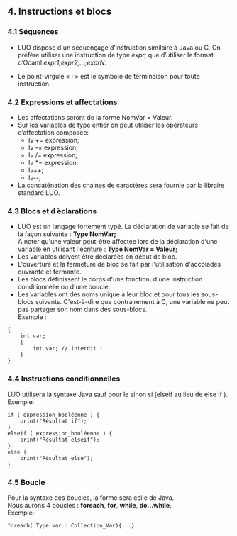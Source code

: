 ## 4. Instructions et blocs

### 4.1 Séquences

* LUO dispose d'un séquençage d’instruction similaire à Java ou C. On préfère utiliser une instruction de type *expr;* que d’utiliser le format d’Ocaml *expr1;expr2;...;exprN*.

* Le point-virgule « ; » est le symbole de terminaison pour toute instruction.

### 4.2 Expressions et affectations

* Les affectations seront de la forme NomVar = Valeur.
* Sur les variables de type entier on peut utiliser les opérateurs d’affectation composée:
    * lv += expression;
    * lv  -= expression;
    * lv /= expression;
    * lv  *= expression;
    * lv++;
    * lv--;
* La concaténation des chaines de caractères sera fournie par la libraire standard LUO.

### 4.3 Blocs et d ́eclarations

* LUO est un langage fortement typé. La déclaration de variable se fait de la façon suivante : **Type NomVar;**  
A noter qu'une valeur peut-être affectée lors de la déclaration d'une variable en utilisant l'écriture :
**Type NomVar = Valeur;**  
* Les variables doivent être déclarées en début de bloc.
* L'ouverture et la fermeture de bloc se fait par l'utilisation d'accolades ouvrante et fermante.
* Les blocs définissent le corps d'une fonction, d'une instruction conditionnelle ou d'une boucle.
* Les variables ont des noms unique à leur bloc et pour tous les sous-blocs suivants. C'est-à-dire que contrairement à C, une variable ne peut pas partager son nom dans des sous-blocs.  
Exemple :  
```
{
    int var;
    {
        int var; // interdit !
    }
}
```
### 4.4 Instructions conditionnelles

LUO utilisera la syntaxe Java sauf pour le sinon si (elseif au lieu de else if ).  
Exemple:
```
if ( expression_booléenne ) {
    print("Résultat if");
}
elseif ( expression_booléenne ) {
    print("Résultat elseif");
}
else {
    print("Résultat else");
}
```

### 4.5 Boucle

Pour la syntaxe des boucles, la forme sera celle de Java.  
Nous aurons 4 boucles : **foreach**, **for**, **while**, **do...while**.  
Exemple:  
```
foreach( Type var : Collection_Var){...}
```
